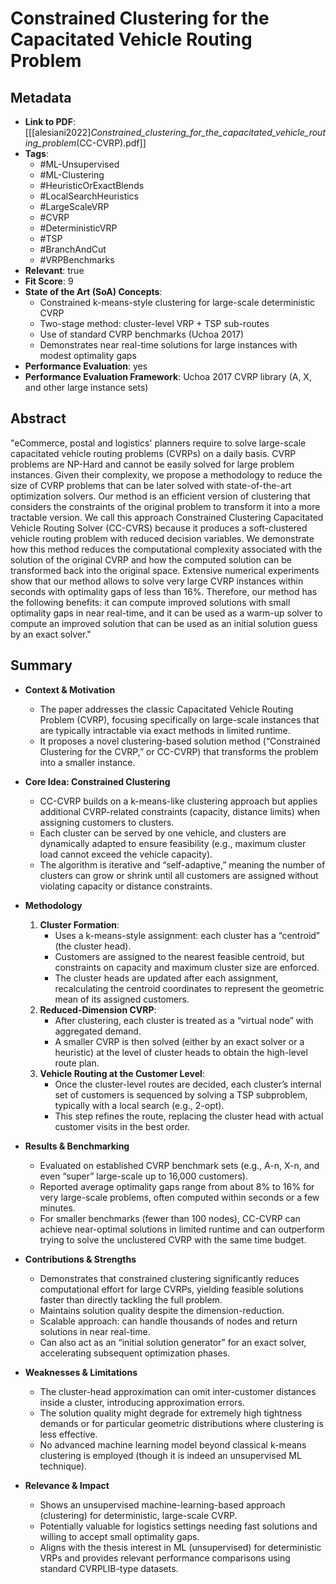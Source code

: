 # Constrained Clustering for the Capacitated Vehicle Routing Problem

## Metadata
- **Link to PDF**: [[[alesiani2022]_Constrained_clustering_for_the_capacitated_vehicle_routing_problem_(CC-CVRP).pdf]]
- **Tags**:
  - #ML-Unsupervised
  - #ML-Clustering
  - #HeuristicOrExactBlends
  - #LocalSearchHeuristics
  - #LargeScaleVRP
  - #CVRP
  - #DeterministicVRP
  - #TSP
  - #BranchAndCut
  - #VRPBenchmarks
- **Relevant**: true  
- **Fit Score**: 9  
- **State of the Art (SoA) Concepts**:
  - Constrained k-means-style clustering for large-scale deterministic CVRP
  - Two-stage method: cluster-level VRP + TSP sub-routes
  - Use of standard CVRP benchmarks (Uchoa 2017)
  - Demonstrates near real-time solutions for large instances with modest optimality gaps
- **Performance Evaluation**: yes  
- **Performance Evaluation Framework**: Uchoa 2017 CVRP library (A, X, and other large instance sets)

## Abstract
"eCommerce, postal and logistics' planners require to solve large-scale capacitated vehicle routing problems (CVRPs) on a daily basis. CVRP problems are NP-Hard and cannot be easily solved for large problem instances. Given their complexity, we propose a methodology to reduce the size of CVRP problems that can be later solved with state-of-the-art optimization solvers. Our method is an efficient version of clustering that considers the constraints of the original problem to transform it into a more tractable version. We call this approach Constrained Clustering Capacitated Vehicle Routing Solver (CC-CVRS) because it produces a soft-clustered vehicle routing problem with reduced decision variables. We demonstrate how this method reduces the computational complexity associated with the solution of the original CVRP and how the computed solution can be transformed back into the original space. Extensive numerical experiments show that our method allows to solve very large CVRP instances within seconds with optimality gaps of less than 16%. Therefore, our method has the following benefits: it can compute improved solutions with small optimality gaps in near real-time, and it can be used as a warm-up solver to compute an improved solution that can be used as an initial solution guess by an exact solver."

## Summary
- **Context & Motivation**  
  - The paper addresses the classic Capacitated Vehicle Routing Problem (CVRP), focusing specifically on large-scale instances that are typically intractable via exact methods in limited runtime.
  - It proposes a novel clustering-based solution method (“Constrained Clustering for the CVRP,” or CC-CVRP) that transforms the problem into a smaller instance.

- **Core Idea: Constrained Clustering**  
  - CC-CVRP builds on a k-means-like clustering approach but applies additional CVRP-related constraints (capacity, distance limits) when assigning customers to clusters.
  - Each cluster can be served by one vehicle, and clusters are dynamically adapted to ensure feasibility (e.g., maximum cluster load cannot exceed the vehicle capacity).
  - The algorithm is iterative and “self-adaptive,” meaning the number of clusters can grow or shrink until all customers are assigned without violating capacity or distance constraints.

- **Methodology**  
  1. **Cluster Formation**:  
     - Uses a k-means-style assignment: each cluster has a “centroid” (the cluster head).  
     - Customers are assigned to the nearest feasible centroid, but constraints on capacity and maximum cluster size are enforced.  
     - The cluster heads are updated after each assignment, recalculating the centroid coordinates to represent the geometric mean of its assigned customers.  
  2. **Reduced-Dimension CVRP**:  
     - After clustering, each cluster is treated as a “virtual node” with aggregated demand.  
     - A smaller CVRP is then solved (either by an exact solver or a heuristic) at the level of cluster heads to obtain the high-level route plan.  
  3. **Vehicle Routing at the Customer Level**:  
     - Once the cluster-level routes are decided, each cluster’s internal set of customers is sequenced by solving a TSP subproblem, typically with a local search (e.g., 2-opt).  
     - This step refines the route, replacing the cluster head with actual customer visits in the best order.

- **Results & Benchmarking**  
  - Evaluated on established CVRP benchmark sets (e.g., A-n, X-n, and even “super” large-scale up to 16,000 customers).
  - Reported average optimality gaps range from about 8% to 16% for very large-scale problems, often computed within seconds or a few minutes.
  - For smaller benchmarks (fewer than 100 nodes), CC-CVRP can achieve near-optimal solutions in limited runtime and can outperform trying to solve the unclustered CVRP with the same time budget.

- **Contributions & Strengths**  
  - Demonstrates that constrained clustering significantly reduces computational effort for large CVRPs, yielding feasible solutions faster than directly tackling the full problem.
  - Maintains solution quality despite the dimension-reduction.
  - Scalable approach: can handle thousands of nodes and return solutions in near real-time.
  - Can also act as an “initial solution generator” for an exact solver, accelerating subsequent optimization phases.

- **Weaknesses & Limitations**  
  - The cluster-head approximation can omit inter-customer distances inside a cluster, introducing approximation errors.
  - The solution quality might degrade for extremely high tightness demands or for particular geometric distributions where clustering is less effective.
  - No advanced machine learning model beyond classical k-means clustering is employed (though it is indeed an unsupervised ML technique).

- **Relevance & Impact**  
  - Shows an unsupervised machine-learning-based approach (clustering) for deterministic, large-scale CVRP.
  - Potentially valuable for logistics settings needing fast solutions and willing to accept small optimality gaps.
  - Aligns with the thesis interest in ML (unsupervised) for deterministic VRPs and provides relevant performance comparisons using standard CVRPLIB-type datasets.